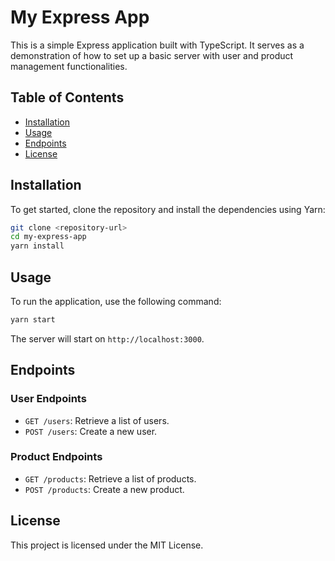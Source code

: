 # My Express App

This is a simple Express application built with TypeScript. It serves as a demonstration of how to set up a basic server with user and product management functionalities.

## Table of Contents

- [Installation](#installation)
- [Usage](#usage)
- [Endpoints](#endpoints)
- [License](#license)

## Installation

To get started, clone the repository and install the dependencies using Yarn:

```bash
git clone <repository-url>
cd my-express-app
yarn install
```

## Usage

To run the application, use the following command:

```bash
yarn start
```

The server will start on `http://localhost:3000`.

## Endpoints

### User Endpoints

- `GET /users`: Retrieve a list of users.
- `POST /users`: Create a new user.

### Product Endpoints

- `GET /products`: Retrieve a list of products.
- `POST /products`: Create a new product.

## License

This project is licensed under the MIT License.